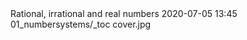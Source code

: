 <journal>
	<title>Maths Class 9</title>
	<description></description>
	<item>
		<title>Chapter 1 : Number Systems</title>
		<description>Rational, irrational and real numbers</description>
		<pubDate>2020-07-05 13:45</pubDate>
		<link>01_numbersystems/_toc</link>
		<image>cover.jpg</image>
	</item>
</journal>
<!--stackedit_data:
eyJoaXN0b3J5IjpbMTg3OTk0MjU4Nl19
-->